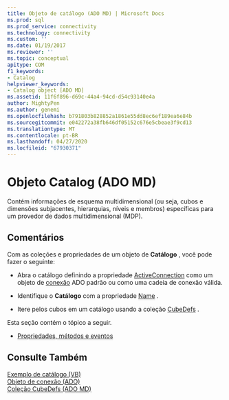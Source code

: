 ```yaml
---
title: Objeto de catálogo (ADO MD) | Microsoft Docs
ms.prod: sql
ms.prod_service: connectivity
ms.technology: connectivity
ms.custom: ''
ms.date: 01/19/2017
ms.reviewer: ''
ms.topic: conceptual
apitype: COM
f1_keywords:
- Catalog
helpviewer_keywords:
- Catalog object [ADO MD]
ms.assetid: 11f6f896-d69c-44a4-94cd-d54c93140e4a
author: MightyPen
ms.author: genemi
ms.openlocfilehash: b791803b828852a1861e55dd8ec6ef189ea6e84b
ms.sourcegitcommit: e042272a38fb646df05152c676e5cbeae3f9cd13
ms.translationtype: MT
ms.contentlocale: pt-BR
ms.lasthandoff: 04/27/2020
ms.locfileid: "67930371"
---
```

# <a name="catalog-object-ado-md"></a>Objeto Catalog (ADO MD)
Contém informações de esquema multidimensional (ou seja, cubos e dimensões subjacentes, hierarquias, níveis e membros) específicas para um provedor de dados multidimensional (MDP).  
  
## <a name="remarks"></a>Comentários  
 Com as coleções e propriedades de um objeto de **Catálogo** , você pode fazer o seguinte:  
  
-   Abra o catálogo definindo a propriedade [ActiveConnection](../../../ado/reference/ado-md-api/activeconnection-property-ado-md.md) como um objeto de [conexão](../../../ado/reference/ado-api/connection-object-ado.md) ADO padrão ou como uma cadeia de conexão válida.  
  
-   Identifique o **Catálogo** com a propriedade [Name](../../../ado/reference/ado-md-api/name-property-ado-md.md) .  
  
-   Itere pelos cubos em um catálogo usando a coleção [CubeDefs](../../../ado/reference/ado-md-api/cubedefs-collection-ado-md.md) .  
  
 Esta seção contém o tópico a seguir.  
  
-   [Propriedades, métodos e eventos](../../../ado/reference/ado-md-api/catalog-object-properties-methods-and-events-ado-md.md)  
  
## <a name="see-also"></a>Consulte Também  
 [Exemplo de catálogo (VB)](../../../ado/reference/ado-md-api/catalog-example-vb.md)   
 [Objeto de conexão (ADO)](../../../ado/reference/ado-api/connection-object-ado.md)   
 [Coleção CubeDefs (ADO MD)](../../../ado/reference/ado-md-api/cubedefs-collection-ado-md.md)
